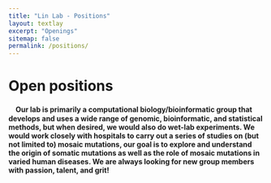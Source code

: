 ```yaml
---
title: "Lin Lab - Positions"
layout: textlay
excerpt: "Openings"
sitemap: false
permalink: /positions/
---
```


# Open positions

　**Our lab is primarily a computational biology/bioinformatic group that develops and uses a wide range of genomic, bioinformatic, and statistical methods, but when desired, we would also do wet-lab experiments. We would work closely with hospitals to carry out a series of studies on (but not limited to) mosaic mutations, our goal is to explore and understand the origin of somatic mutations as well as the role of mosaic mutations in varied human diseases. We are always looking for new group members with passion, talent, and grit!**

